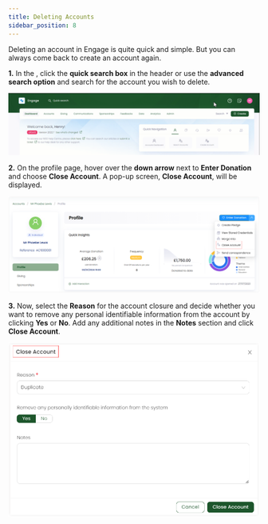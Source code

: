 ```yaml
---
title: Deleting Accounts
sidebar_position: 8
---
```


Deleting an account in Engage is quite quick and simple. But you can always come back to create an account again. 

**1.** In the <K2Link route="dashboard" text="Engage dashboard" isEngage />, click the **quick search box** in the header or use the **advanced search option** and search for the account you wish to delete.

![Search Account Video](./search-account-video.gif)

**2.** On the profile page, hover over the **down arrow** next to **Enter Donation** and choose **Close Account**. A pop-up screen, **Close Account**, will be displayed. 

![Three Dots](./three-dots.png)

**3.** Now, select the **Reason** for the account closure and decide whether you want to remove any personal identifiable information from the account by clicking **Yes** or **No**. Add any additional notes in the **Notes** section and click **Close Account**.

![Close Account](./close-account.png)